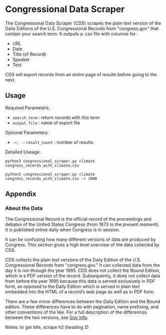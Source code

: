 # Congressional Data Scraper
The Congressional Data Scraper (CDS) scrapes the plain text version of the Daily Editions of the U.S. Congressional Records from "congress.gov" that contain your search term. It outputs a .csv file with columns for:
 
- URL
- Date
- Title (of Record)
- Speaker
- Text

CDS will export records from an entire page of results before going to the next.

## Usage

Required Parameters: 
- `search_term` : return records with this term
- `output_file` : name of export file

Optional Parameters:
- `-r, --result_count` : number of results

Detailed Useage:

```
python3 congressional_scraper.py climate congress_records_with_climate.csv

python3 congressional_scraper.py climate congress_records_with_climate.csv -r 1000
```

## Appendix

### About the Data
The Congressional Record is the official record of the proceedings and debates of the United States Congress (from 1873 to the present moment). It is published online daily when Congress is in session. 

It can be confusing how many different versions of data are produced by Congress. This section gives a high level overview of the data collected by CDS. 

CDS collects the plain text versions of the Daily Edition of the U.S. Congressional Records from "congress.gov." It can collected data from the day it is run through the year 1995. CDS does not collect the Bound Edition, which is a PDF version of the record. Subsequently, it does not collect data from before the year 1995 because this data is served exclusively in PDF form, as opposed to the Daily Edition which is served in plain text embedded into the HTML of a record’s web page as well as in PDF form. 

There are a few minor differences between the Daily Edition and the Bound edition. These differences have to do with pagination, name prefixing, and other conventions of the like. For a full description of the differences between the two versions, see [Gov Info](https://www.govinfo.gov/help/crecb).  



Notes: to get title, scrape h2 (heading 2)
